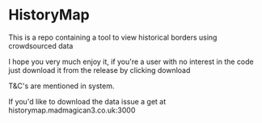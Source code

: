 # HistoryMap
This is a repo containing a tool to view historical borders using crowdsourced data

I hope you very much enjoy it, if you're a user with no interest in the code just download it from the release by clicking download

T&C's are mentioned in system.

If you'd like to download the data issue a get at historymap.madmagican3.co.uk:3000

